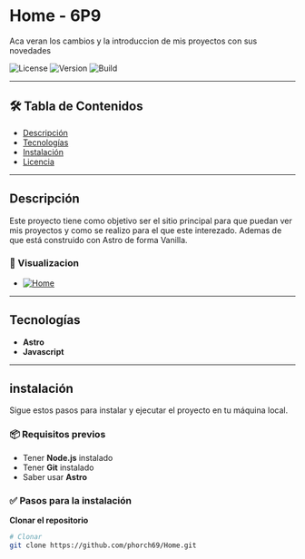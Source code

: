 # Home - 6P9

Aca veran los cambios y la introduccion de mis proyectos con sus novedades

![License](https://img.shields.io/badge/license-MIT-blue.svg)
![Version](https://img.shields.io/badge/version-0.0.7-green.svg)
![Build](https://img.shields.io/badge/Proyecto-En_Proceso-brightgreen)

---

## 🛠 Tabla de Contenidos

- [Descripción](#descripción)
- [Tecnologías](#tecnologías)
- [Instalación](#instalación)
- [Licencia](#licencia)

---

## Descripción

Este proyecto tiene como objetivo ser el sitio principal para que puedan ver mis proyectos y como se realizo para el que este interezado. Ademas de que está construido con Astro de forma Vanilla.

### 🚀 Visualizacion
- [![Home](https://img.shields.io/badge/phorch69-Visualizacion-brightgreen)](https://phorch69.github.io/Home)

---

## Tecnologías
- **Astro**
- **Javascript**

---

## instalación

Sigue estos pasos para instalar y ejecutar el proyecto en tu máquina local.

### 📦 Requisitos previos
- Tener **Node.js** instalado
- Tener **Git** instalado
- Saber usar **Astro**

### ✅ Pasos para la instalación

**Clonar el repositorio**
```bash
# Clonar
git clone https://github.com/phorch69/Home.git
```